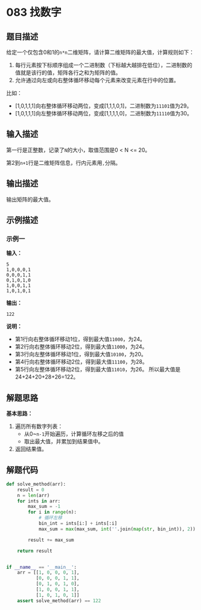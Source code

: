 # 083 找数字

## 题目描述

给定一个仅包含0和1的`n*n`二维矩阵，请计算二维矩阵的最大值，计算规则如下：

1. 每行元素按下标顺序组成一个二进制数（下标越大越排在低位），二进制数的值就是该行的值，矩阵各行之和为矩阵的值。
2. 允许通过向左或向右整体循环移动每个元素来改变元素在行中的位置。

比如：
- [1,0,1,1,1]向右整体循环移动两位，变成[1,1,1,0,1]，二进制数为`11101`值为29。
- [1,0,1,1,1]向左整体循环移动两位，变成[1,1,1,1,0]，二进制数为`11110`值为30。

## 输入描述

第一行是正整数，记录了`N`的大小，取值范围是0 < N <= 20。

第2到`n+1`行是二维矩阵信息，行内元素用`,`分隔。

## 输出描述

输出矩阵的最大值。

## 示例描述

### 示例一

**输入：**
```text
5
1,0,0,0,1
0,0,0,1,1
0,1,0,1,0
1,0,0,1,1
1,0,1,0,1
```

**输出：**
```text
122
```

**说明：**  

- 第1行向右整体循环移动1位，得到最大值`11000`，为24。
- 第2行向右整体循环移动2位，得到最大值`11000`，为24。
- 第3行向左整体循环移动1位，得到最大值`10100`，为20。
- 第4行向右整体循环移动2位，得到最大值`11100`，为28。
- 第5行向左整体循环移动2位，得到最大值`11010`，为26。
所以最大值是24+24+20+28+26=122。

## 解题思路

**基本思路：** 
1. 遍历所有数字列表：
   - 从0\~`n-1`开始遍历，计算循环左移之后的值
   - 取出最大值，并累加到结果值中。
2. 返回结果值。    

## 解题代码

```python
def solve_method(arr):
    result = 0
    n = len(arr)
    for ints in arr:
        max_sum = -1
        for i in range(n):
            # 循环左移
            bin_int = ints[i:] + ints[:i]
            max_sum = max(max_sum, int(''.join(map(str, bin_int)), 2))

        result += max_sum

    return result


if __name__ == '__main__':
    arr = [[1, 0, 0, 0, 1],
           [0, 0, 0, 1, 1],
           [0, 1, 0, 1, 0],
           [1, 0, 0, 1, 1],
           [1, 0, 1, 0, 1]]
    assert solve_method(arr) == 122
```